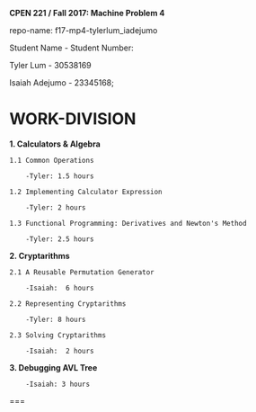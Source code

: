 **CPEN 221 / Fall 2017: Machine Problem 4**  

repo-name: f17-mp4-tylerlum_iadejumo

Student Name - Student Number:  

Tyler Lum - 30538169  

Isaiah Adejumo - 23345168; 

WORK-DIVISION
===

**1. Calculators & Algebra**  

	1.1 Common Operations  

		-Tyler: 1.5 hours  

	1.2 Implementing Calculator Expression  

		-Tyler:	2 hours  

	1.3 Functional Programming: Derivatives and Newton's Method  

		-Tyler:	2.5 hours  

**2. Cryptarithms**  

	2.1 A Reusable Permutation Generator  

		-Isaiah:  6 hours

	2.2 Representing Cryptarithms  

		-Tyler: 8 hours  

	2.3 Solving Cryptarithms  

		-Isaiah:  2 hours

**3. Debugging AVL Tree**  

		-Isaiah: 3 hours  



===
